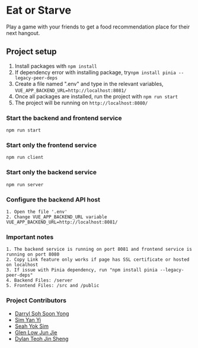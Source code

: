 # Eat or Starve
Play a game with your friends to get a food recommendation place for their next hangout.
## Project setup
1. Install packages with ``npm install``
2. If dependency error with installing package, try``npm install pinia --legacy-peer-deps``
3. Create a file named ".env" and type in the relevant variables, ``VUE_APP_BACKEND_URL=http://localhost:8081/``
4. Once all packages are installed, run the project with ``npm run start``
5. The project will be running on ``http://localhost:8080/``

### Start the backend and frontend service
```
npm run start
```

### Start only the frontend service
```
npm run client
```

### Start only the backend service
```
npm run server
```

### Configure the backend API host
```
1. Open the file '.env'
2. Change VUE_APP_BACKEND_URL variable
VUE_APP_BACKEND_URL=http://localhost:8081/
```

### Important notes
```
1. The backend service is running on port 8081 and frontend service is running on port 8080
2. Copy Link feature only works if page has SSL certificate or hosted on localhost
3. If issue with Pinia dependency, run "npm install pinia --legacy-peer-deps"
4. Backend Files: /server
5. Frontend Files: /src and /public
```

### Project Contributors
- [Darryl Soh Soon Yong](https://github.com/DarrylSSY)
- [Sim Yan Yi](https://github.com/simyanyi)
- [Seah Yok Sim](https://github.com/Yoksim)
- [Glen Low Jun Jie](https://github.com/glenyoo)
- [Dylan Teoh Jin Sheng](https://github.com/dylantjs)
